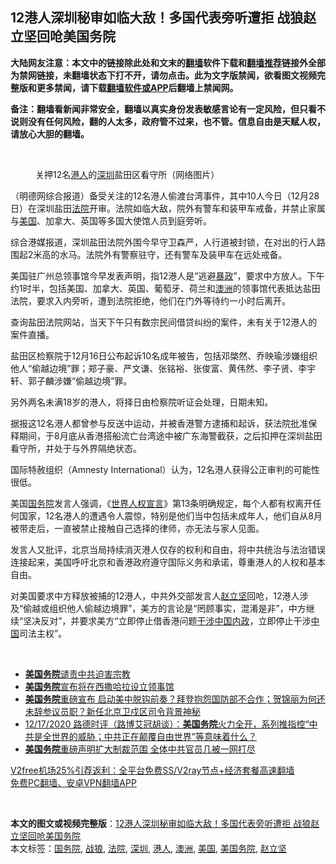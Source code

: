  <h2>12港人深圳秘审如临大敌！多国代表旁听遭拒 战狼赵立坚回呛美国务院</h2> <p class="notice"><b>大陆网友注意：本文中的链接除此处和文末的<a href="https://github.com/bannedbook/fanqiang" >翻墙</a>软件下载和<a href="https://github.com/killgcd/justmysocks/blob/master/README.md">翻墙推荐</a>链接外全部为禁网链接，未翻墙状态下打不开，请勿点击。此为文字版禁闻，欲看图文视频完整版和更多禁闻，请下载<a href="https://github.com/bannedbook/fanqiang">翻墙软件或APP</a>后翻墙上禁闻网。</p><p>备注：翻墙看新闻非常安全，翻墙以真实身份发表敏感言论有一定风险，但只看不说则没有任何风险，翻的人太多，政府管不过来，也不管。信息自由是天赋人权，请放心大胆的翻墙。</b></p>  <div class="entry"> <br /> <figure><figcaption class="wp-caption-text">关押12名<a href="https://www.bannedbook.org/bnews/tag/%e6%b8%af%e4%ba%ba/" class="st_tag internal_tag" rel="tag" title="标签 港人 下的日志">港人</a>的<a href="https://www.bannedbook.org/bnews/tag/%e6%b7%b1%e5%9c%b3/" class="st_tag internal_tag" rel="tag" title="标签 深圳 下的日志">深圳</a>盐田区看守所（网络图片）</figcaption></figure> <p>（明德网综合报道）备受关注的12名港人偷渡台湾事件，其中10人今日（12月28日）在深圳盐田<a href="https://www.bannedbook.org/bnews/tag/%e6%b3%95%e9%99%a2/" class="st_tag internal_tag" rel="tag" title="标签 法院 下的日志">法院</a>开审。法院如临大敌，院外有警车和装甲车戒备，并禁止家属与<a href="https://www.bannedbook.org/bnews/tag/%e7%be%8e%e5%9b%bd/" class="st_tag internal_tag" rel="tag" title="标签 美国 下的日志">美国</a>、加拿大、英国等多国大使馆人员到庭旁听。</p> <p>综合港媒报道，深圳盐田法院外围今早守卫森严，人行道被封锁，在对出的行人路围起2米高的水马。法院外有警察驻守，还有警车及装甲车在远处戒备。</p> <p>美国驻广州总领事馆今早发表声明，指12港人是“逃避<span class='wp_keywordlink'><a href="https://www.bannedbook.org/forum11/topic276.html" title="禁片：评中国共产党的暴政" target="_blank">暴政</a></span>”，要求中方放人。下午约1时半，包括美国、加拿大、英国、葡萄牙、荷兰和<a href="https://www.bannedbook.org/bnews/tag/%e6%be%b3%e6%b4%b2/" class="st_tag internal_tag" rel="tag" title="标签 澳洲 下的日志">澳洲</a>的领事馆代表抵达盐田法院，要求入内旁听，遭到法院拒绝，他们在门外等待约一小时后离开。</p> <p>查询盐田法院网站，当天下午只有数宗民间借贷纠纷的案件，未有关于12港人的案件直播。</p>  <p>盐田区检察院于12月16日公布起诉10名成年被告，包括邓棨然、乔映瑜涉嫌组织他人“偷越边境”罪；郑子豪、严文谦、张铭裕、张俊富、黄伟然、李子贤、李宇轩、郭子麟涉嫌“偷越边境”罪。</p> <p>另外两名未满18岁的港人，将择日由检察院听证会处理，日期未知。</p> <p>据报这12名港人都曾参与反送中运动，并被香港警方逮捕和起诉，获法院批准保释期间，于8月底从香港搭船流亡台湾途中被广东海警截获，之后扣押在深圳盐田看守所，并处于与外界隔绝状态。</p> <p>国际特赦组织（Amnesty International）认为，12名港人获得公正审判的可能性很低。</p>  <p>美国<a href="https://www.bannedbook.org/bnews/tag/%e5%9b%bd%e5%8a%a1%e9%99%a2/" class="st_tag internal_tag" rel="tag" title="标签 国务院 下的日志">国务院</a>发言人强调，《<span class='wp_keywordlink'><a href="https://www.bannedbook.org/forum2/topic1074.html" title="中共如何偽造《世界人權宣言》" target="_blank">世界人权宣言</a></span>》第13条明确规定，每个人都有权离开任何国家，12名港人的遭遇令人震惊，特别是他们当中包括未成年人，他们自从8月被带走后，一直被禁止接触自己选择的律师，亦无法与家人见面。</p> <p>发言人又批评，北京当局持续消灭港人仅存的权利和自由，将中共统治与法治错误连接起来，美国呼吁北京和香港政府遵守国际义务和承诺，尊重港人的人权和基本自由。</p> <p>对美国要求中方释放被捕的12港人，中共外交部发言人<a href="https://www.bannedbook.org/bnews/tag/%E8%B5%B5%E7%AB%8B%E5%9D%9A/" class="st_tag internal_tag" rel="tag" title="标签 赵立坚 下的日志">赵立坚</a>回呛，12港人涉及“偷越或组织他人偷越边境罪”，美方的言论是“罔顾事实，混淆是非”，中方继续“坚决反对”，并要求美方“立即停止借香港问题<span class='wp_keywordlink'><a href="https://www.bannedbook.org/forum11/topic305.html" title="禁片：干涉中国内政" target="_blank">干涉中国内政</a></span>，立即停止干涉<span class='wp_keywordlink_affiliate'><a href="https://www.bannedbook.org/" title="中国" target="_blank">中国</a></span>司法主权”。</p> <p>&nbsp;</p>  <ul class='op-related-articles' title='相关阅读'> <li><a href='https://www.bannedbook.org/bnews/bannedvideo/20201225/1454837.html' target='_blank'><b>美国务院</b>谴责中共迫害宗教</a></li> <li><a href='https://www.bannedbook.org/bnews/comments/20201225/1454762.html' target='_blank'><b>美国务院</b>宣布将在西撒哈拉设立领事馆</a></li> <li><a href='https://www.bannedbook.org/bnews/bannedvideo/20201224/1454235.html' target='_blank'><b>美国务院</b>重磅宣布 启动美中脱钩前奏？拜登抱怨国防部不合作；贺锦丽为何还未辞参议员职？新任北京卫戍区司令背景神秘</a></li> <li><a href='https://www.bannedbook.org/bnews/bannedvideo/20201218/1453616.html' target='_blank'>12/17/2020 路德时评（路博艾冠胡谈）：<b>美国务院</b>火力全开，系列推指控“中共是全世界的威胁；中共正在颠覆自由世界”等意味着什么？</a></li> <li><a href='https://www.bannedbook.org/bnews/comments/20201222/1452687.html' target='_blank'><b>美国务院</b>重磅声明扩大制裁范围 全体中共官员几被一网打尽</a></li> </ul> <p class="texttj"> <a href="https://github.com/bannedbook/fanqiang/wiki/V2ray%E6%9C%BA%E5%9C%BA" target="_blank">V2free机场25%引荐返利：全平台免费SS/V2ray节点+经济套餐高速翻墙</a><br/> <a href="https://github.com/bannedbook/fanqiang/wiki/%E7%A6%81%E9%97%BB%E7%BD%91%E5%AE%89%E5%8D%93%E7%BF%BB%E5%A2%99%E6%96%B0%E9%97%BBAPP" target="_blank">免费PC翻墙、安卓VPN翻墙APP</a></p><p>&nbsp;</p><a name='sharetosocial'></a>       <div><b>本文的图文或视频完整版</b>：<a href='https://www.bannedbook.org/bnews/comments/20201229/1456667.html'>12港人深圳秘审如临大敌！多国代表旁听遭拒 战狼赵立坚回呛美国务院</a></div>  </div><!--END ENTRY--> <div class="postfooter"> <div>本文标签：<a href="https://www.bannedbook.org/bnews/tag/%e5%9b%bd%e5%8a%a1%e9%99%a2/" rel="tag">国务院</a>, <a href="https://www.bannedbook.org/bnews/tag/%E6%88%98%E7%8B%BC/" rel="tag">战狼</a>, <a href="https://www.bannedbook.org/bnews/tag/%e6%b3%95%e9%99%a2/" rel="tag">法院</a>, <a href="https://www.bannedbook.org/bnews/tag/%e6%b7%b1%e5%9c%b3/" rel="tag">深圳</a>, <a href="https://www.bannedbook.org/bnews/tag/%e6%b8%af%e4%ba%ba/" rel="tag">港人</a>, <a href="https://www.bannedbook.org/bnews/tag/%e6%be%b3%e6%b4%b2/" rel="tag">澳洲</a>, <a href="https://www.bannedbook.org/bnews/tag/%e7%be%8e%e5%9b%bd/" rel="tag">美国</a>, <a href="https://www.bannedbook.org/bnews/tag/%e7%be%8e%e5%9b%bd%e5%8a%a1%e9%99%a2/" rel="tag">美国务院</a>, <a href="https://www.bannedbook.org/bnews/tag/%E8%B5%B5%E7%AB%8B%E5%9D%9A/" rel="tag">赵立坚</a></div>  </div><!--END POSTFOOTER--> 